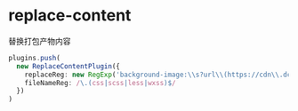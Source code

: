# replace-content


替换打包产物内容


```ts
plugins.push(
  new ReplaceContentPlugin({
    replaceReg: new RegExp('background-image:\\s?url\\(https://cdn\\.dcloud\\.net\\.cn/img\\/.*?.png\\);?'),
    fileNameReg: /\.(css|scss|less|wxss)$/
  })
)
```

